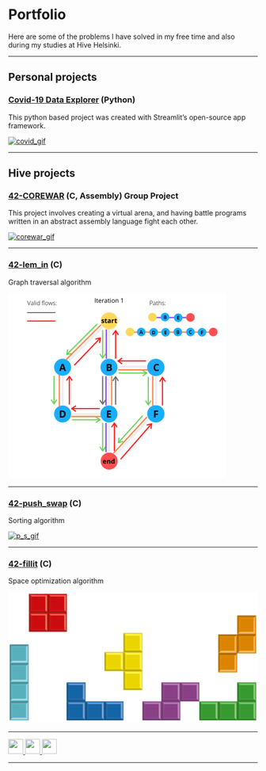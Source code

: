 # Portfolio

Here are some of the problems I have solved in my free time and also during my studies at Hive Helsinki.  

---

## Personal projects 

### [Covid-19 Data Explorer](/project1) (Python)  
This python based project was created with Streamlit’s open-source app framework.

<a href="/project1">
   <img alt="covid_gif" src="https://media.giphy.com/media/JSpM4vjH4h88MrLms3/giphy.gif?raw=true">
</a>  

---

## Hive projects

### [42-COREWAR](/project5) (C, Assembly) Group Project  
This project involves creating a virtual arena, and having battle programs written in an abstract assembly language fight each other.

<a href="/project5">
   <img alt="corewar_gif" src="corewar.gif">
</a>  

---

### [42-lem_in](/project2) (C)  
Graph traversal algorithm

<a href="/project2">
   <img alt="flows" src="images/flows.png?raw=true">
</a>  

---
### [42-push_swap](/project3) (C)  
Sorting algorithm

<a href="/project3">
   <img alt="p_s_gif" src="https://media.giphy.com/media/Z9KQXYnxTpWIMArgTP/giphy.gif?raw=true">
</a>  

---

### [42-fillit](/project4) (C)  
Space optimization algorithm

<a href="/project4">
   <img alt="cubes" src="images/cubes.png?raw=true">
</a>  


---

<a href="https://github.com/kurval"  target="_blank">
   <img height="30" width="30" src="https://cdn.jsdelivr.net/npm/simple-icons@v3/icons/github.svg" />
</a>
<a href="https://www.linkedin.com/in/valtterikurkela/"  target="_blank">
   <img height="30" width="30" src="https://cdn.jsdelivr.net/npm/simple-icons@v3/icons/linkedin.svg" />
</a>
<a href="https://twitter.com/KurkelaValtteri"  target="_blank">
   <img height="30" width="30" src="https://cdn.jsdelivr.net/npm/simple-icons@v3/icons/twitter.svg" />
</a>

---
